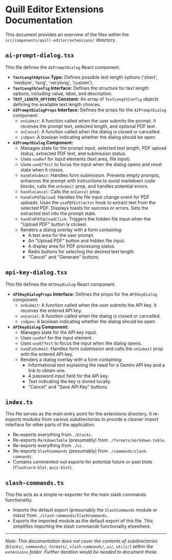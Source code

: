 # Quill Editor Extensions Documentation

This document provides an overview of the files within the `src/components/quill-editor/extensions/` directory.

## `ai-prompt-dialog.tsx`

This file defines the `AIPromptDialog` React component.

*   **`TextLengthOption` Type:** Defines possible text length options ('short', 'medium', 'long', 'verylong', 'custom').
*   **`TextLengthConfig` Interface:** Defines the structure for text length options, including value, label, and description.
*   **`TEXT_LENGTH_OPTIONS` Constant:** An array of `TextLengthConfig` objects defining the available text length choices.
*   **`AIPromptDialogProps` Interface:** Defines the props for the `AIPromptDialog` component:
    *   `onSubmit`: A function called when the user submits the prompt. It receives the prompt text, selected length, and optional PDF text.
    *   `onCancel`: A function called when the dialog is closed or cancelled.
    *   `isOpen`: A boolean indicating whether the dialog should be open.
*   **`AIPromptDialog` Component:**
    *   Manages state for the prompt input, selected text length, PDF upload status, extracted PDF text, and submission status.
    *   Uses `useRef` for input elements (text area, file input).
    *   Uses `useEffect` to focus the input when the dialog opens and reset state when it closes.
    *   `handleSubmit`: Handles form submission. Prevents empty prompts, enhances the prompt with instructions to avoid markdown code blocks, calls the `onSubmit` prop, and handles potential errors.
    *   `handleCancel`: Calls the `onCancel` prop.
    *   `handlePdfUpload`: Handles the file input change event for PDF uploads. Uses the `usePDFExtractor` hook to extract text from the selected PDF. Displays toasts for success or errors. Sets the extracted text into the prompt state.
    *   `handlePdfUploadClick`: Triggers the hidden file input when the "Upload PDF" button is clicked.
    *   Renders a dialog overlay with a form containing:
        *   A text area for the user prompt.
        *   An "Upload PDF" button and hidden file input.
        *   A display area for PDF processing status.
        *   Radio buttons for selecting the desired text length.
        *   "Cancel" and "Generate" buttons.

## `api-key-dialog.tsx`

This file defines the `APIKeyDialog` React component.

*   **`APIKeyDialogProps` Interface:** Defines the props for the `APIKeyDialog` component:
    *   `onSubmit`: A function called when the user submits the API key. It receives the entered API key.
    *   `onCancel`: A function called when the dialog is closed or cancelled.
    *   `isOpen`: A boolean indicating whether the dialog should be open.
*   **`APIKeyDialog` Component:**
    *   Manages state for the API key input.
    *   Uses `useRef` for the input element.
    *   Uses `useEffect` to focus the input when the dialog opens.
    *   `handleSubmit`: Handles form submission and calls the `onSubmit` prop with the entered API key.
    *   Renders a dialog overlay with a form containing:
        *   Informational text explaining the need for a Gemini API key and a link to obtain one.
        *   A password input field for the API key.
        *   Text indicating the key is stored locally.
        *   "Cancel" and "Save API Key" buttons.

## `index.ts`

This file serves as the main entry point for the extensions directory. It re-exports modules from various subdirectories to provide a cleaner import interface for other parts of the application.

*   Re-exports everything from `./blocks`.
*   Re-exports `MarkdownTable` (presumably) from `./formats/markdown-table`.
*   Re-exports everything from `./ui`.
*   Re-exports `SlashCommands` (presumably) from `./commands/slash-commands`.
*   Contains commented-out exports for potential future or past blots (`flashcard-blot`, `quiz-blot`).

## `slash-commands.ts`

This file acts as a simple re-exporter for the main slash commands functionality.

*   Imports the default export (presumably the `SlashCommands` module or class) from `./slash-commands/SlashCommands`.
*   Exports the imported module as the default export of this file. This simplifies importing the slash commands functionality elsewhere.

---
*Note: This documentation does not cover the contents of subdirectories (`blocks/`, `commands/`, `formats/`, `slash-commands/`, `ui/`, `utils/`) within the `extensions` folder. Further iteration would be needed to document those.*
